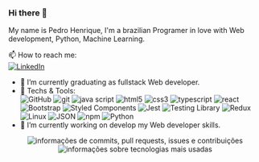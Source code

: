 ### Hi there 👋

My name is Pedro Henrique, I'm a brazilian Programer in love with Web development, Python, Machine Learning.



📫 How to reach me: <br/>
[![LinkedIn](https://img.shields.io/badge/LinkedIn-000?style=for-the-badge&logo=linkedin&logoColor=0E76A8)](https://www.linkedin.com/in/pedro-henrique-a-silva/)


- 🌱 I’m currently graduating as fullstack Web developer.
- 👯 Techs & Tools:<br/>
![GitHub](https://img.shields.io/badge/GitHub-000?style=for-the-badge&logo=github&logoColor=30A3DC)
![git](https://img.shields.io/badge/Git-F05032?style=for-the-badge&logo=git&logoColor=white)
![java script](https://img.shields.io/badge/JavaScript-F7DF1E?style=for-the-badge&logo=javascript&logoColor=black)
![html5](https://img.shields.io/badge/HTML5-E34F26?style=for-the-badge&logo=html5&logoColor=white)
![css3](https://img.shields.io/badge/CSS3-1572B6?style=for-the-badge&logo=css3&logoColor=white)
![typescript](https://img.shields.io/badge/TypeScript-007ACC?style=for-the-badge&logo=typescript&logoColor=white)
![react](https://img.shields.io/badge/React-20232A?style=for-the-badge&logo=react&logoColor=61DAFB)
![Bootstrap](https://img.shields.io/badge/Bootstrap-563D7C?style=for-the-badge&logo=bootstrap&logoColor=white)
![Styled Components](https://img.shields.io/badge/Styled_Components-3D3D3D?style=for-the-badge&logo=styled-components&logoColor=FEA4E7)
![Jest](https://img.shields.io/badge/Jest-FFF?style=for-the-badge&logo=jest&logoColor=C03B13)
![Testing Library](https://img.shields.io/badge/Testing_Library-18191A?style=for-the-badge&logo=testing-library&logoColor=FE4646)
![Redux](https://img.shields.io/badge/Redux-764ABC?style=for-the-badge&logo=redux&logoColor=white) 
![Linux](https://img.shields.io/badge/Linux-EFBB21?style=for-the-badge&logo=linux&logoColor=000)
![JSON](https://img.shields.io/badge/json-5E5C5C?style=for-the-badge&logo=json&logoColor=white)
![npm](https://img.shields.io/badge/npm-CB3837?style=for-the-badge&logo=npm&logoColor=white)
![Python](https://img.shields.io/badge/Python-000?style=for-the-badge&logo=python)
- 🔭 I’m currently working on develop my Web developer skills.
           


<p align="center">
  <img src="https://github-readme-stats.vercel.app/api?username=pedro-henrique-a-silva&hide=stars&show_icons=true&theme=apprentice&line_height=32" alt="informações de commits, pull requests, issues e contribuições" />
  <img src="https://github-readme-stats.vercel.app/api/top-langs/?username=pedro-henrique-a-silva&count_private=true&theme=apprentice" alt="informações sobre tecnologias mais usadas" />
</p>

